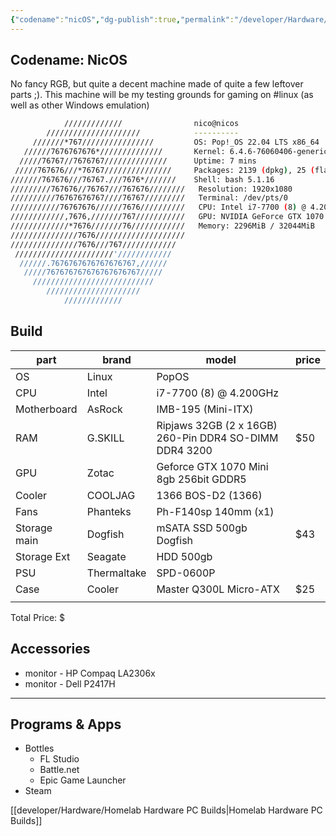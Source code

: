 ```yaml
---
{"codename":"nicOS","dg-publish":true,"permalink":"/developer/Hardware/Intel i7-7700 Custom PC/","dgPassFrontmatter":true}
---
```



## Codename: NicOS

No fancy RGB, but quite a decent machine made of quite a few leftover parts ;). This machine will be my testing grounds for gaming on #linux  (as well as other Windows emulation)

 ```bash
             /////////////                nico@nicos
         /////////////////////            ----------
      ///////*767////////////////         OS: Pop!_OS 22.04 LTS x86_64
    //////7676767676*//////////////       Kernel: 6.4.6-76060406-generic
   /////76767//7676767//////////////      Uptime: 7 mins
  /////767676///*76767///////////////     Packages: 2139 (dpkg), 25 (flatpak)
 ///////767676///76767.///7676*///////    Shell: bash 5.1.16
/////////767676//76767///767676////////   Resolution: 1920x1080
//////////76767676767////76767/////////   Terminal: /dev/pts/0
///////////76767676//////7676//////////   CPU: Intel i7-7700 (8) @ 4.200GHz
////////////,7676,///////767///////////   GPU: NVIDIA GeForce GTX 1070
/////////////*7676///////76////////////   Memory: 2296MiB / 32044MiB
///////////////7676////////////////////
 ///////////////7676///767////////////
  //////////////////////'////////////
   //////.7676767676767676767,//////
    /////767676767676767676767/////
      ///////////////////////////
         /////////////////////
             /////////////
```

## Build
| part         | brand       | model                                                  | price |
| ------------ | ----------- | ------------------------------------------------------ | ----- |
| OS           | Linux       | PopOS                                                  |       |
| CPU          | Intel       | i7-7700 (8) @ 4.200GHz                                 |       |
| Motherboard  | AsRock      | IMB-195 (Mini-ITX)                                     |       |
| RAM          | G.SKILL     | Ripjaws 32GB (2 x 16GB) 260-Pin DDR4 SO-DIMM DDR4 3200 | $50   |
| GPU          | Zotac       | Geforce GTX 1070 Mini 8gb 256bit GDDR5                 |       |
| Cooler       | COOLJAG     | 1366 BOS-D2 (1366)                                     |       |
| Fans         | Phanteks    | Ph-F140sp 140mm     (x1)                               |       |
| Storage main | Dogfish     | mSATA SSD 500gb Dogfish                                | $43   |
| Storage Ext  | Seagate     | HDD 500gb                                              |       |
| PSU          | Thermaltake | SPD-0600P                                              |       |
| Case         | Cooler      | Master Q300L Micro-ATX                                 | $25   |
|              |             |                                                        |       |
Total Price: $

## Accessories
- monitor - HP Compaq LA2306x
- monitor - Dell P2417H

---
## Programs & Apps
- Bottles
	- FL Studio
	- Battle.net
	- Epic Game Launcher
- Steam

[[developer/Hardware/Homelab Hardware PC Builds\|Homelab Hardware PC Builds]]